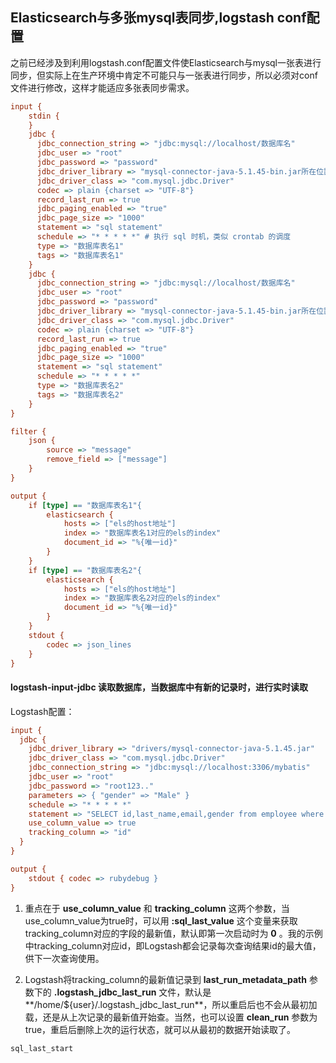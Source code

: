 Elasticsearch与多张mysql表同步,logstash conf配置
---
之前已经涉及到利用logstash.conf配置文件使Elasticsearch与mysql一张表进行同步，但实际上在生产环境中肯定不可能只与一张表进行同步，所以必须对conf文件进行修改，这样才能适应多张表同步需求。

```ini
input {
    stdin {
    }
    jdbc {
      jdbc_connection_string => "jdbc:mysql://localhost/数据库名"
      jdbc_user => "root"
      jdbc_password => "password"
      jdbc_driver_library => "mysql-connector-java-5.1.45-bin.jar所在位置"
      jdbc_driver_class => "com.mysql.jdbc.Driver"
      codec => plain {charset => "UTF-8"}
      record_last_run => true
      jdbc_paging_enabled => "true"
      jdbc_page_size => "1000"
      statement => "sql statement"
      schedule => "* * * * *" # 执行 sql 时机，类似 crontab 的调度
      type => "数据库表名1"
      tags => "数据库表名1"
    }
    jdbc {
      jdbc_connection_string => "jdbc:mysql://localhost/数据库名"
      jdbc_user => "root"
      jdbc_password => "password"
      jdbc_driver_library => "mysql-connector-java-5.1.45-bin.jar所在位置"
      jdbc_driver_class => "com.mysql.jdbc.Driver"
      codec => plain {charset => "UTF-8"}
      record_last_run => true
      jdbc_paging_enabled => "true"
      jdbc_page_size => "1000"
      statement => "sql statement"
      schedule => "* * * * *"
      type => "数据库表名2"
      tags => "数据库表名2"
    }
}

filter {
    json {
        source => "message"
        remove_field => ["message"]
    }
}

output {
    if [type] == "数据库表名1"{
        elasticsearch {
            hosts => ["els的host地址"]
            index => "数据库表名1对应的els的index"
            document_id => "%{唯一id}"
        }
    }
    if [type] == "数据库表名2"{
        elasticsearch {
            hosts => ["els的host地址"]
            index => "数据库表名2对应的els的index"
            document_id => "%{唯一id}"
        }
    }
    stdout {
        codec => json_lines
    }
}
```

#### logstash-input-jdbc 读取数据库，当数据库中有新的记录时，进行实时读取



Logstash配置：

```ini
input {
  jdbc {
    jdbc_driver_library => "drivers/mysql-connector-java-5.1.45.jar"
    jdbc_driver_class => "com.mysql.jdbc.Driver"
    jdbc_connection_string => "jdbc:mysql://localhost:3306/mybatis"
    jdbc_user => "root"
    jdbc_password => "root123.."
    parameters => { "gender" => "Male" }
    schedule => "* * * * *"
    statement => "SELECT id,last_name,email,gender from employee where id > :sql_last_value and gender = :gender"
    use_column_value => true
    tracking_column => "id"
  }
}

output {
    stdout { codec => rubydebug }
}
```

1. 重点在于 **use_column_value** 和 **tracking_column** 这两个参数，当use_column_value为true时，可以用 **:sql_last_value** 这个变量来获取tracking_column对应的字段的最新值，默认即第一次启动时为 **0** 。我的示例中tracking_column对应id，即Logstash都会记录每次查询结果id的最大值，供下一次查询使用。

2. Logstash将tracking_column的最新值记录到 **last_run_metadata_path** 参数下的 **.logstash_jdbc_last_run** 文件，默认是**/home/${user}/.logstash_jdbc_last_run**，所以重启后也不会从最初加载，还是从上次记录的最新值开始查。当然，也可以设置 **clean_run** 参数为true，重启后删除上次的运行状态，就可以从最初的数据开始读取了。

```
sql_last_start
```
